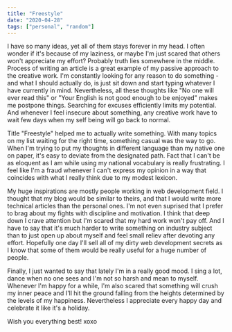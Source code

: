 ```yaml
---
title: "Freestyle"
date: "2020-04-28"
tags: ["personal", "random"]
---
```


I have so many ideas, yet all of them stays forever in my head. I often wonder if it's because of my laziness, or maybe I'm just scared that others won't appreciate my effort? Probably truth lies somewhere in the middle. Process of writing an article is a great example of my passive approach to the creative work. I'm constantly looking for any reason to do something - and what I should actually do, is just sit down and start typing whatever I have currently in mind. Nevertheless, all these thoughts like "No one will ever read this" or "Your English is not good enough to be enjoyed" makes me postpone things. Searching for excuses efficiently limits my potential. And whenever I feel insecure about something, any creative work have to wait few days when my self being will go back to normal.

Title "Freestyle" helped me to actually write something. With many topics on my list waiting for the right time, something casual was the way to go. When I'm trying to put my thoughts in different language than my native one on paper, it's easy to deviate from the designated path. Fact that I can't be as eloquent as I am while using my national vocabulary is really frustrating. I feel like I'm a fraud whenever I can't express my opinion in a way that coincides with what I really think due to my modest lexicon.

My huge inspirations are mostly people working in web development field. I thought that my blog would be similar to theirs, and that I would write more technical articles than the personal ones. I'm not even suprised that I prefer to brag about my fights with discipline and motivation. I think that deep down I crave attention but I'm scared that my hard work won't pay off. And I have to say that it's much harder to write something on industry subject than to just open up about myself and feel small reliev after devoting any effort. Hopefully one day I'll sell all of my dirty web development secrets as I know that some of them would be really useful for a huge number of people.

Finally, I just wanted to say that lately I'm in a really good mood. I sing a lot, dance when no one sees and I'm not so harsh and mean to myself. Whenever I'm happy for a while, I'm also scared that something will crush my inner peace and I'll hit the ground falling from the heights determined by the levels of my happiness. Nevertheless I appreciate every happy day and celebrate it like it's a holiday.

Wish you everything best! xoxo